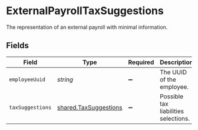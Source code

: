 # ExternalPayrollTaxSuggestions

The representation of an external payroll with minimal information.


## Fields

| Field                                                          | Type                                                           | Required                                                       | Description                                                    |
| -------------------------------------------------------------- | -------------------------------------------------------------- | -------------------------------------------------------------- | -------------------------------------------------------------- |
| `employeeUuid`                                                 | *string*                                                       | :heavy_minus_sign:                                             | The UUID of the employee.                                      |
| `taxSuggestions`                                               | [shared.TaxSuggestions](../../models/shared/taxsuggestions.md) | :heavy_minus_sign:                                             | Possible tax liabilities selections.                           |